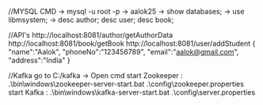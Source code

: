 //MYSQL CMD
-> mysql -u root -p
-> aalok25
-> show databases;
-> use libmsystem;
-> desc author; desc user; desc book;


//API's
http://localhost:8081/author/getAuthorData
http://localhost:8081/book/getBook
http://localhost:8081/user/addStudent
{
    "name":"Aalok",
    "phoneNo":"123456789",
    "email":"aalok@gmail.com",
    "address":"India"
}

//Kafka
go to C:/kafka -> Open cmd
start Zookeeper : .\bin\windows\zookeeper-server-start.bat .\config\zookeeper.properties
start Kafka : .\bin\windows\kafka-server-start.bat .\config\server.properties
